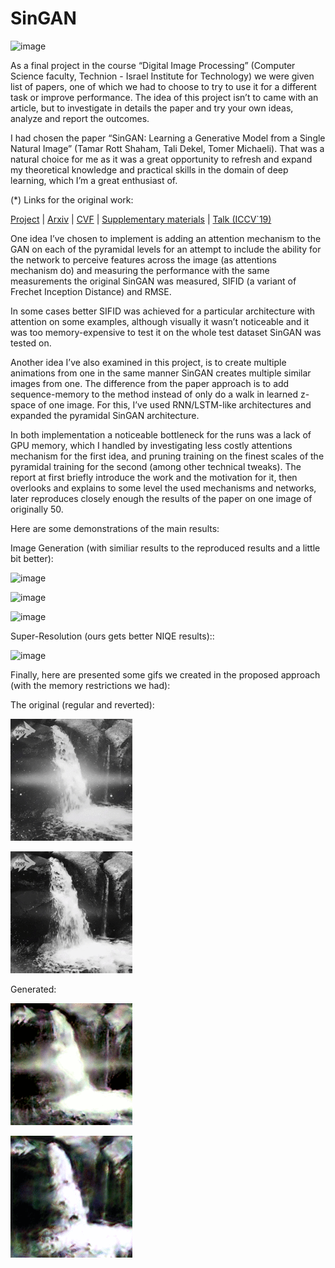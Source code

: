 # SinGAN

![image](https://user-images.githubusercontent.com/50303550/234036154-fdceeb57-43b8-4670-83b0-118e63364117.png)

As a final project in the course “Digital Image Processing” (Computer Science faculty, Technion - Israel Institute for Technology) we were given list of papers, one of which we had to choose to try to use it for a different task or improve performance. The idea of this project isn’t to came with an article, but to investigate in details the paper and try your own ideas, analyze and report the outcomes. 

I had chosen the paper “SinGAN: Learning a Generative Model from a Single Natural Image” (Tamar Rott Shaham, Tali Dekel, Tomer Michaeli). That was a natural choice for me as it was a great opportunity to refresh and expand my theoretical knowledge and practical skills in the domain of deep learning, which I’m a great enthusiast of.  

(*) Links for the original work:

[Project](https://tamarott.github.io/SinGAN.htm) | [Arxiv](https://arxiv.org/pdf/1905.01164.pdf) | [CVF](http://openaccess.thecvf.com/content_ICCV_2019/papers/Shaham_SinGAN_Learning_a_Generative_Model_From_a_Single_Natural_Image_ICCV_2019_paper.pdf) | [Supplementary materials](https://openaccess.thecvf.com/content_ICCV_2019/supplemental/Shaham_SinGAN_Learning_a_ICCV_2019_supplemental.pdf) | [Talk (ICCV`19)](https://youtu.be/mdAcPe74tZI?t=3191) 

One idea I’ve chosen to implement is adding an attention mechanism to the GAN on each of the pyramidal levels for an attempt to include the ability for the network to perceive features across the image (as attentions mechanism do) and measuring the performance with the same measurements the original SinGAN was measured, SIFID (a variant of Frechet Inception Distance) and RMSE.

In some cases better SIFID was achieved for a particular architecture with attention on some examples, although visually it wasn’t noticeable and it was too memory-expensive to test it on the whole test dataset SinGAN was tested on.

Another idea I’ve also examined in this project, is to create multiple animations from one  in the same manner SinGAN creates multiple similar images from one. The difference from the paper approach is to add sequence-memory to the method instead of only do a walk in learned z-space of one image. 
For this, I’ve used RNN/LSTM-like architectures and expanded the pyramidal SinGAN architecture.  

In both implementation a noticeable bottleneck for the runs was a lack of GPU memory, which I handled by investigating less costly attentions mechanism for the first idea, and pruning training on the finest scales of the pyramidal training for the second (among other technical tweaks). 
The report at first briefly introduce the work and the motivation for it, then overlooks and explains to some level the used mechanisms and networks, later reproduces closely enough the results of the paper on one image of originally 50. 

Here are some demonstrations of the main results:

Image Generation (with similiar results to the reproduced results and a little bit better):

![image](https://user-images.githubusercontent.com/50303550/234034959-9700a50a-9cfa-4628-845f-dc1625b56235.png)

![image](https://user-images.githubusercontent.com/50303550/234035068-2f243c76-3e19-46cd-ba04-1775f9a3870f.png)

![image](https://user-images.githubusercontent.com/50303550/234035092-449d003e-2967-47e1-a213-8bae938ed026.png)

Super-Resolution (ours gets better NIQE results)::

![image](https://user-images.githubusercontent.com/50303550/234035203-a05888b7-ecff-41bc-ac89-e9a3e62e0b9c.png)

Finally, here are presented some gifs we created in the proposed approach (with the memory restrictions we had):

The original (regular and reverted):

![](https://github.com/ilyak93/SinGan/blob/main/report/real/waterfall-regular.gif)

![](https://github.com/ilyak93/SinGan/blob/main/report/real/waterfall-rev.gif)

Generated:

![](https://github.com/ilyak93/SinGan/blob/main/report/fake/waterfall-regular-fake.gif)


![](https://github.com/ilyak93/SinGan/blob/main/report/fake/waterfall-rev-fake.gif)







